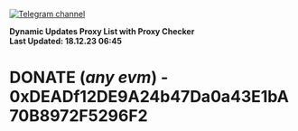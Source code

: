[![Telegram channel](https://img.shields.io/endpoint?url=https://runkit.io/damiankrawczyk/telegram-badge/branches/master?url=https://t.me/n4z4v0d)](https://t.me/n4z4v0d) 

**Dynamic Updates Proxy List with Proxy Checker**  
**Last Updated: 18.12.23 06:45**

# DONATE (_any evm_) - 0xDEADf12DE9A24b47Da0a43E1bA70B8972F5296F2
